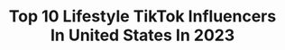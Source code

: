 ---
title: Top 10 Lifestyle TikTok Influencers In United States In 2023
description: >-
  Find top lifestyle TikTok influencers in United States in 2023. Most popular hashtags: #fyp #duet #foryoupage #foryou.
platform: TikTok
hits: 1130
text_top: See the best TikTok profiles on inBeat.
text_bottom: Our platform has 1130 TikTok influencers like this in United States for you to contact.
profiles:
  - username: "lifestylemols"
    fullname: >-
      molly
    bio: >-
      lifestyle vlogs 💕💿🐛🌞🍄
    location: "United States"
    followers: 29200
    engagement: 2947
    commentsToLikes: 0.140218
    id: ckc85eho04zeu0j23vto2avgt
    verified: false
    hashtags: "#summer, #foryou, #grwm, #daily"
  - username: "laynes.life"
    fullname: >-
      ✰ layne ✰
    bio: >-
      new acct- vlogs.layne vlogs, lifestyle
    location: "United States"
    followers: 41900
    engagement: 2622
    commentsToLikes: 0.065464
    id: ckfplcec901cu0j23yd02dkww
    verified: false
    hashtags: "#upthebeat, #housetour, #giftofgame, #opiobsessed"
  - username: "weve_got_issues2"
    fullname: >-
      we've got issues 2
    bio: >-
      Culture, lifestyle, current events, blm 🖤
    location: "United States"
    followers: 20300
    engagement: 2217
    commentsToLikes: 0.141754
    id: ckd6kv8zcefd10j23rz9rccuk
    verified: false
    hashtags: "#blackwomen, #duet, #gossipgirlhere, #holdamirrorup"
  - username: "hal3ymiller"
    fullname: >-
      Haley
    bio: >-
      ✨ stay true to yourself ✨ Follow for 📷, art director, lifestyle, & more
    location: "United States"
    followers: 28200
    engagement: 1643
    commentsToLikes: 0.042340
    id: ckcdcyk185awb0j23965mjcaa
    verified: false
    hashtags: "#aesthetic, #artdirector, #fyp, #forcreatives"
  - username: "courtneymcavenia"
    fullname: >-
      Courtney McAvenia
    bio: >-
      Wifey/ Mom Things / Lifestyle MA raised me, WA claims me 💖
    location: "United States"
    followers: 13900
    engagement: 1797
    commentsToLikes: 0.116413
    id: ckdmqww3w9ojt0j23078xgy4l
    verified: false
    hashtags: "#refundglowup, #momlife, #shadowandbone, #makemomepic"
  - username: "ilabellecosplay"
    fullname: >-
      ilabelle
    bio: >-
      She/They Cosplayer/ Cottagecore Lifestyle ⚡️13+ only💥 Cancer survivor 🎀
    location: "United States"
    followers: 119000
    engagement: 2181
    commentsToLikes: 0.031862
    id: ck9116ko3kl970j78hxacghvs
    verified: false
    hashtags: "#foraging, #learnontiktok, #elsa, #frozen"
  - username: "grwmastheticsclub"
    fullname: >-
      Tysm for 2k
    bio: >-
      Started 5/11/20 Lifestyle,grwm Fff 💕 Still taking auditions
    location: "United States"
    followers: 2310
    engagement: 3646
    commentsToLikes: 0.195110
    id: ckb93caujk6j50j23g7n3bnro
    verified: false
    hashtags: "#yearbook2020, #xyzbca, #foryoupage, #foryou"
  - username: "grwmm.kate"
    fullname: >-
      kate!!
    bio: >-
      pintrest • grwmkate grwm | lifestyle | routines ty for 2.6k!!
    location: "United States"
    followers: 2638
    engagement: 2964
    commentsToLikes: 0.238707
    id: ckbbeg6hw37yj0j23obwnzupi
    verified: false
    hashtags: "#foryou, #grwm, #aesthetic, #viral"
  - username: "stitchespup82"
    fullname: >-
      𝔖𝔱𝔦𝔱𝔠𝔥𝔢𝔰
    bio: >-
      Crafty pup/furry lifestyle 🏳️‍🌈(lev38)🐶. 18+ no kids/Karen's
    location: "United States"
    followers: 38900
    engagement: 2592
    commentsToLikes: 0.062160
    id: ck8rr2pdkso9w0j7806zf0icw
    verified: false
    hashtags: "#fursuitmaker, #duet, #stitchespack, #fursuit"
  - username: "emmas.lifestylee"
    fullname: >-
      𝐞𝐦𝐦𝐚 ◡̈
    bio: >-
      🐅🌎🌛 Insta: @lifestylee.emma 📧 ⌁ EmmaEleanoraa@gmail.com
    location: "United States"
    followers: 41800
    engagement: 2344
    commentsToLikes: 0.114339
    id: ckb9aajcnv69o0j23v6l4ycs2
    verified: false
    hashtags: "#viral, #aesthetic, #trendy, #xyzbca"
---